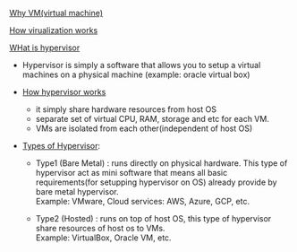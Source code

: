 [Why VM(virtual machine)](https://youtu.be/BNTFJJMh2eU?si=JvjGr4QKVhNsAlke)

[How virualization works](https://youtu.be/BNTFJJMh2eU?si=_w2fWy4kRH1cUfR6&t=77)

[WHat is hypervisor](https://youtu.be/BNTFJJMh2eU?si=b-rWMdfh2NbKrxGZ&t=137)
 - Hypervisor is simply a software that allows you to setup a virtual machines on a physical machine (example: oracle virtual box)

- [How hypervisor works](https://youtu.be/BNTFJJMh2eU?si=TOdjvtBfB1gGSr5Q&t=187)
    - it simply share hardware resources from host OS 
    - separate set of virtual CPU, RAM, storage and etc for each VM.
    - VMs are isolated from each other(independent of host OS) 
    
- [Types of Hypervisor](https://youtu.be/BNTFJJMh2eU?si=-JchBW-SVVvyHGUk&t=327): 
    - Type1 (Bare Metal) : runs directly on physical hardware. This type of hypervisor act as mini software that means all basic requirements(for setupping hypervisor on OS) already provide by bare metal hypervisor. \
    Example: VMware, Cloud services: AWS, Azure, GCP, etc.
      
    - Type2 (Hosted) : runs on top of host OS, this type of hypervisor share resources of host os to VMs.\
    Example: VirtualBox, Oracle VM, etc.